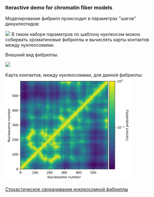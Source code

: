 ### Iteractive demo for chromatin fiber models

Моделирование фибрилл происходит в параметрах "шагов" динуклеотидов:


<img src="Images/out.gif" width="400" >
В таком наборе параметров по шаблону нуклеосом можно собирвать хроматиновые фибриллы и вычислять карты контактов между нуклеосомами.

Внешний вид фибриллы:


<img src="Images/small_nucl_fiber_new.png" width="300" >

Карта контактов, между нуклеосомами, для данной фибриллы:
<img src="Images/small_fiber.png" width="400" >





[Стохастическое сворачивание нуклеосомной фибриллы](fiber_collapse.md)